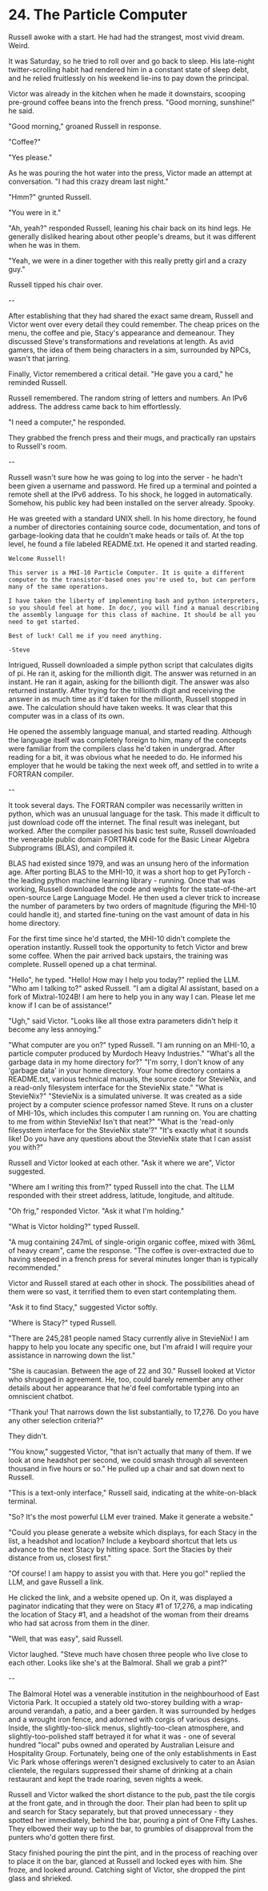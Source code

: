 # 24. The Particle Computer

Russell awoke with a start. He had had the strangest, most vivid dream. Weird.

It was Saturday, so he tried to roll over and go back to sleep. His late-night twitter-scrolling habit had rendered him in a constant state of sleep debt, and he relied fruitlessly on his weekend lie-ins to pay down the principal.

Victor was already in the kitchen when he made it downstairs, scooping pre-ground coffee beans into the french press. "Good morning, sunshine!" he said.

"Good morning," groaned Russell in response.

"Coffee?"

"Yes please."

As he was pouring the hot water into the press, Victor made an attempt at conversation. "I had this crazy dream last night."

"Hmm?" grunted Russell.

"You were in it."

"Ah, yeah?" responded Russell, leaning his chair back on its hind legs. He generally disliked hearing about other people's dreams, but it was different when he was in them.

"Yeah, we were in a diner together with this really pretty girl and a crazy guy."

Russell tipped his chair over.

--

After establishing that they had shared the exact same dream, Russell and Victor went over every detail they could remember. The cheap prices on the menu, the coffee and pie, Stacy's appearance and demeanour. They discussed Steve's transformations and revelations at length. As avid gamers, the idea of them being characters in a sim, surrounded by NPCs, wasn't that jarring.

Finally, Victor remembered a critical detail. "He gave you a card," he reminded Russell.

Russell remembered. The random string of letters and numbers. An IPv6 address. The address came back to him effortlessly.

"I need a computer," he responded.

They grabbed the french press and their mugs, and practically ran upstairs to Russell's room.

--

Russell wasn't sure how he was going to log into the server - he hadn't been given a username and password. He fired up a terminal and pointed a remote shell at the IPv6 address. To his shock, he logged in automatically. Somehow, his public key had been installed on the server already. Spooky.

He was greeted with a standard UNIX shell. In his home directory, he found a number of directories containing source code, documentation, and tons of garbage-looking data that he couldn't make heads or tails of. At the top level, he found a file labeled README.txt. He opened it and started reading.

```
Welcome Russell!

This server is a MHI-10 Particle Computer. It is quite a different computer to the transistor-based ones you're used to, but can perform many of the same operations.

I have taken the liberty of implementing bash and python interpreters, so you should feel at home. In doc/, you will find a manual describing the assembly language for this class of machine. It should be all you need to get started.

Best of luck! Call me if you need anything.

-Steve
```

Intrigued, Russell downloaded a simple python script that calculates digits of pi. He ran it, asking for the millionth digit. The answer was returned in an instant. He ran it again, asking for the billionth digit. The answer was also returned instantly. After trying for the trillionth digit and receiving the answer in as much time as it'd taken for the millionth, Russell stopped in awe. The calculation should have taken weeks. It was clear that this computer was in a class of its own.

He opened the assembly language manual, and started reading. Although the language itself was completely foreign to him, many of the concepts were familiar from the compilers class he'd taken in undergrad. After reading for a bit, it was obvious what he needed to do. He informed his employer that he would be taking the next week off, and settled in to write a FORTRAN compiler.

--

It took several days. The FORTRAN compiler was necessarily written in python, which was an unusual language for the task. This made it difficult to just download code off the internet. The final result was inelegant, but worked. After the compiler passed his basic test suite, Russell downloaded the venerable public domain FORTRAN code for the Basic Linear Algebra Subprograms (BLAS), and compiled it.

BLAS had existed since 1979, and was an unsung hero of the information age. After porting BLAS to the MHI-10, it was a short hop to get PyTorch - the leading python machine learning library - running. Once that was working, Russell downloaded the code and weights for the state-of-the-art open-source Large Language Model. He then used a clever trick to increase the number of parameters by two orders of magnitude (figuring the MHI-10 could handle it), and started fine-tuning on the vast amount of data in his home directory.

For the first time since he'd started, the MHI-10 didn't complete the operation instantly. Russell took the opportunity to fetch Victor and brew some coffee. When the pair arrived back upstairs, the training was complete. Russell opened up a chat terminal.

"Hello", he typed.
"Hello! How may I help you today?" replied the LLM.
"Who am I talking to?" asked Russell.
"I am a digital AI assistant, based on a fork of Mixtral-1024B! I am here to help you in any way I can. Please let me know if I can be of assistance!"

"Ugh," said Victor. "Looks like all those extra parameters didn't help it become any less annoying."

"What computer are you on?" typed Russell.
"I am running on an MHI-10, a particle computer produced by Murdoch Heavy Industries."
"What's all the garbage data in my home directory for?"
"I'm sorry, I don't know of any 'garbage data' in your home directory. Your home directory contains a README.txt, various technical manuals, the source code for StevieNix, and a read-only filesystem interface for the StevieNix state."
"What is StevieNix?"
"StevieNix is a simulated universe. It was created as a side project by a computer science professor named Steve. It runs on a cluster of MHI-10s, which includes this computer I am running on. You are chatting to me from within StevieNix! Isn't that neat?"
"What is the 'read-only filesystem interface for the StevieNix state'?"
"It's exactly what it sounds like! Do you have any questions about the StevieNix state that I can assist you with?"

Russell and Victor looked at each other. "Ask it where we are", Victor suggested.

"Where am I writing this from?" typed Russell into the chat. The LLM responded with their street address, latitude, longitude, and altitude.

"Oh frig," responded Victor. "Ask it what I'm holding."

"What is Victor holding?" typed Russell.

"A mug containing 247mL of single-origin organic coffee, mixed with 36mL of heavy cream", came the response. "The coffee is over-extracted due to having steeped in a french press for several minutes longer than is typically recommended."

Victor and Russell stared at each other in shock. The possibilities ahead of them were so vast, it terrified them to even start contemplating them.

"Ask it to find Stacy," suggested Victor softly.

"Where is Stacy?" typed Russell.

"There are 245,281 people named Stacy currently alive in StevieNix! I am happy to help you locate any specific one, but I'm afraid I will require your assistance in narrowing down the list."

"She is caucasian. Between the age of 22 and 30." Russell looked at Victor who shrugged in agreement. He, too, could barely remember any other details about her appearance that he'd feel comfortable typing into an omniscient chatbot.

"Thank you! That narrows down the list substantially, to 17,276. Do you have any other selection criteria?"

They didn't.

"You know," suggested Victor, "that isn't actually that many of them. If we look at one headshot per second, we could smash through all seventeen thousand in five hours or so." He pulled up a chair and sat down next to Russell.

"This is a text-only interface," Russell said, indicating at the white-on-black terminal.

"So? It's the most powerful LLM ever trained. Make it generate a website."

"Could you please generate a website which displays, for each Stacy in the list, a headshot and location? Include a keyboard shortcut that lets us advance to the next Stacy by hitting space. Sort the Stacies by their distance from us, closest first."

"Of course! I am happy to assist you with that. Here you go!" replied the LLM, and gave Russell a link.

He clicked the link, and a website opened up. On it, was displayed a paginator indicating that they were on Stacy #1 of 17,276, a map indicating the location of Stacy #1, and a headshot of the woman from their dreams who had sat across from them in the diner.

"Well, that was easy", said Russell.

Victor laughed. "Steve much have chosen three people who live close to each other. Looks like she's at the Balmoral. Shall we grab a pint?"

--

The Balmoral Hotel was a venerable institution in the neighbourhood of East Victoria Park. It occupied a stately old two-storey building with a wrap-around verandah, a patio, and a beer garden. It was surrounded by hedges and a wrought iron fence, and adorned with corgis of various designs. Inside, the slightly-too-slick menus, slightly-too-clean atmosphere, and slightly-too-polished staff betrayed it for what it was - one of several hundred "local" pubs owned and operated by Australian Leisure and Hospitality Group. Fortunately, being one of the only establishments in East Vic Park whose offerings weren't designed exclusively to cater to an Asian clientele, the regulars suppressed their shame of drinking at a chain restaurant and kept the trade roaring, seven nights a week.

Russell and Victor walked the short distance to the pub, past the tile corgis at the front gate, and in through the door. Their plan had been to split up and search for Stacy separately, but that proved unnecessary - they spotted her immediately, behind the bar, pouring a pint of One Fifty Lashes. They elbowed their way up to the bar, to grumbles of disapproval from the punters who'd gotten there first.

Stacy finished pouring the pint the pint, and in the process of reaching over to place it on the bar, glanced at Russell and locked eyes with him. She froze, and looked around. Catching sight of Victor, she dropped the pint glass and shrieked.
